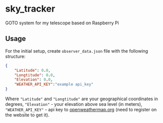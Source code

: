 # sky_tracker
GOTO system for my telescope based on Raspberry Pi

## Usage
For the initial setup, create ```observer_data.json``` file with the following structure:
```json
{
    "Latitude": 0.0,
    "Longtitude": 0.0,
    "Elevation": 0.0,
    "WEATHER_API_KEY":"example api_key"
}
```
Where ```"Latitude"``` and ```"Longtitude"``` are your geographical coordinates in degrees, ```"Elevation"``` - your elevation above sea level (in meters), ```"WEATHER_API_KEY"``` - api key to [openweathermap.org](https://openweathermap.org) (need to register on the website to get it).

